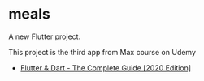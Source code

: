 # meals

A new Flutter project.

This project is the third app from Max course on Udemy
- [Flutter & Dart - The Complete Guide [2020 Edition]](https://www.udemy.com/course/learn-flutter-dart-to-build-ios-android-apps/)

